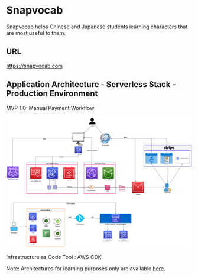 # Snapvocab
Snapvocab helps Chinese and Japanese students learning characters that are most useful to them.

## URL
https://snapvocab.com

## Application Architecture - Serverless Stack - Production Environment
MVP 1.0: Manual Payment Workflow

![application_architecture](/misc/application_architecture_serverless.png)

Infrastructure as Code Tool : AWS CDK

Note: Architectures for learning purposes only are available [here](https://github.com/thecloudprofessional/learnusefulwords).

